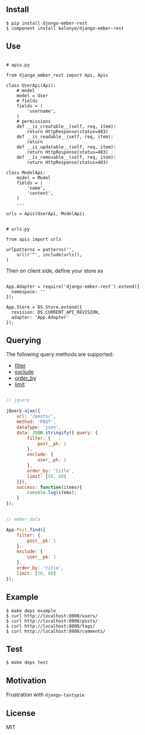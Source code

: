 Install
---

    $ pip install django-ember-rest
    $ component install kelonye/django-ember-rest

Use
---

```

# apis.py

from django_ember_rest import Api, Apis

class UserApi(Api):
    # model
    model = User
    # fields
    fields = (
        'username',
    )
    # permissions
    def __is_creatable__(self, req, item):
        return HttpResponse(status=403)
    def __is_readable__(self, req, item):
        return
    def __is_updatable__(self, req, item):
        return HttpResponse(status=403)
    def __is_removable__(self, req, item):
        return HttpResponse(status=403)

class ModelApi:
    model = Model
    fields = (
        'name',
        'content',
    )
    ...

urls = Apis(UserApi, ModelApi)


# urls.py

from apis import urls

urlpatterns = patterns('',
    url(r'^', include(urls)),
)

```

Then on client side, define your store as

```

App.Adapter = require('django-ember-rest').extend({
  namespace: ''
});

App.Store = DS.Store.extend({
  revision: DS.CURRENT_API_REVISION,
  adapter: 'App.Adapter'
});

```

Querying
---

The following query methods are supported:

- [filter](https://docs.djangoproject.com/en/dev/ref/models/querysets/#filter)
- [exclude](https://docs.djangoproject.com/en/dev/ref/models/querysets/#exclude)
- [order_by](https://docs.djangoproject.com/en/dev/ref/models/querysets/#order-by)
- [limit](https://docs.djangoproject.com/en/dev/topics/db/queries/#limiting-querysets)

```javascript

// jquery

jQuery.ajax({
    url: '/posts/',
    method: 'POST',
    dataType: 'json',
    data: JSON.stringify({ query: {
        filter: {
            post__pk: 1
        },
        exclude: {
            user__pk: 1
        },
        order_by: 'title',
        limit: [50, 60]
    }}),
    success: function(items){
        console.log(items);
    }
});


// ember-data

App.Post.find({
    filter: {
        post__pk: 1
    },
    exclude: {
        user__pk: 1
    },
    order_by: 'title',
    limit: [50, 60]
});

```

Example
---
  
    $ make deps example
    $ curl http://localhost:8000/users/
    $ curl http://localhost:8000/posts/
    $ curl http://localhost:8000/tags/
    $ curl http://localhost:8000/comments/


Test
---

    $ make deps test


Motivation
---

Frustration with `django-tastypie`

License
---

MIT